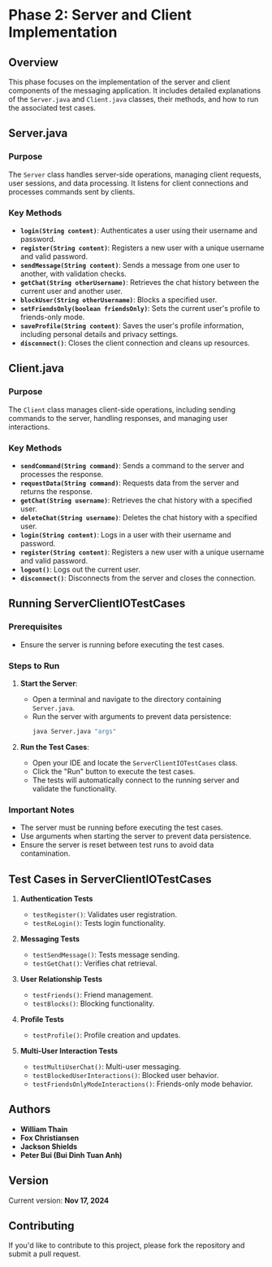 # Phase 2: Server and Client Implementation

## Overview

This phase focuses on the implementation of the server and client components of the messaging application. It includes detailed explanations of the `Server.java` and `Client.java` classes, their methods, and how to run the associated test cases.

## Server.java

### Purpose
The `Server` class handles server-side operations, managing client requests, user sessions, and data processing. It listens for client connections and processes commands sent by clients.

### Key Methods

- **`login(String content)`**: Authenticates a user using their username and password.
- **`register(String content)`**: Registers a new user with a unique username and valid password.
- **`sendMessage(String content)`**: Sends a message from one user to another, with validation checks.
- **`getChat(String otherUsername)`**: Retrieves the chat history between the current user and another user.
- **`blockUser(String otherUsername)`**: Blocks a specified user.
- **`setFriendsOnly(boolean friendsOnly)`**: Sets the current user's profile to friends-only mode.
- **`saveProfile(String content)`**: Saves the user's profile information, including personal details and privacy settings.
- **`disconnect()`**: Closes the client connection and cleans up resources.

## Client.java

### Purpose
The `Client` class manages client-side operations, including sending commands to the server, handling responses, and managing user interactions.

### Key Methods

- **`sendCommand(String command)`**: Sends a command to the server and processes the response.
- **`requestData(String command)`**: Requests data from the server and returns the response.
- **`getChat(String username)`**: Retrieves the chat history with a specified user.
- **`deleteChat(String username)`**: Deletes the chat history with a specified user.
- **`login(String content)`**: Logs in a user with their username and password.
- **`register(String content)`**: Registers a new user with a unique username and valid password.
- **`logout()`**: Logs out the current user.
- **`disconnect()`**: Disconnects from the server and closes the connection.

## Running ServerClientIOTestCases

### Prerequisites
- Ensure the server is running before executing the test cases.

### Steps to Run

1. **Start the Server**:
   - Open a terminal and navigate to the directory containing `Server.java`.
   - Run the server with arguments to prevent data persistence:
     ```bash
     java Server.java "args"
     ```

2. **Run the Test Cases**:
   - Open your IDE and locate the `ServerClientIOTestCases` class.
   - Click the "Run" button to execute the test cases.
   - The tests will automatically connect to the running server and validate the functionality.

### Important Notes
- The server must be running before executing the test cases.
- Use arguments when starting the server to prevent data persistence.
- Ensure the server is reset between test runs to avoid data contamination.

## Test Cases in ServerClientIOTestCases

1. **Authentication Tests**
   - `testRegister()`: Validates user registration.
   - `testReLogin()`: Tests login functionality.

2. **Messaging Tests**
   - `testSendMessage()`: Tests message sending.
   - `testGetChat()`: Verifies chat retrieval.

3. **User Relationship Tests**
   - `testFriends()`: Friend management.
   - `testBlocks()`: Blocking functionality.

4. **Profile Tests**
   - `testProfile()`: Profile creation and updates.

5. **Multi-User Interaction Tests**
   - `testMultiUserChat()`: Multi-user messaging.
   - `testBlockedUserInteractions()`: Blocked user behavior.
   - `testFriendsOnlyModeInteractions()`: Friends-only mode behavior.

## Authors

- **William Thain**
- **Fox Christiansen**
- **Jackson Shields**
- **Peter Bui (Bui Dinh Tuan Anh)**

## Version

Current version: **Nov 17, 2024**

## Contributing

If you'd like to contribute to this project, please fork the repository and submit a pull request. 